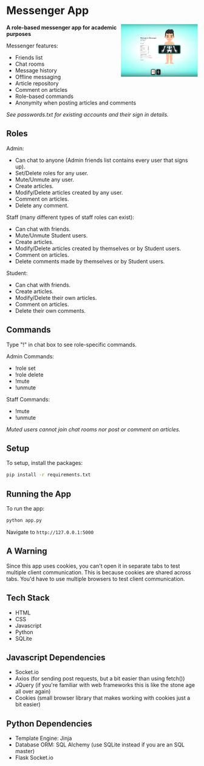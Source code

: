 # Messenger App

<img align="right" src="https://github.com/bbat2575/MessengerApp/blob/main/Messenger.png" style="width: 40%;">

**A role-based messenger app for academic purposes**

Messenger features:
- Friends list
- Chat rooms
- Message history
- Offline messaging
- Article repository
- Comment on articles
- Role-based commands
- Anonymity when posting articles and comments

*See passwords.txt for existing accounts and their sign in details.*

## Roles

Admin:  
- Can chat to anyone (Admin friends list contains every user that signs up).  
- Set/Delete roles for any user.  
- Mute/Unmute any user.  
- Create articles.  
- Modify/Delete articles created by any user.  
- Comment on articles.  
- Delete any comment.  

Staff (many different types of staff roles can exist):  
- Can chat with friends.  
- Mute/Unmute Student users.  
- Create articles.  
- Modify/Delete articles created by themselves or by Student users.  
- Comment on articles.  
- Delete comments made by themselves or by Student users.  

Student:  
- Can chat with friends.  
- Create articles.  
- Modify/Delete their own articles.  
- Comment on articles.  
- Delete their own comments.  

## Commands

Type "!" in chat box to see role-specific commands.

Admin Commands:  
- !role set <username> <role>  
- !role delete <username>  
- !mute <username>  
- !unmute <username>  

Staff Commands:  
- !mute <username>  
- !unmute <username>  

*Muted users cannot join chat rooms nor post or comment on articles.*

## Setup

To setup, install the packages:

```bash
pip install -r requirements.txt
```

## Running the App

To run the app:

```bash
python app.py
```

Navigate to `http://127.0.0.1:5000`

## A Warning
Since this app uses cookies, you can't open it in separate tabs to test multiple client communication. This is because cookies are shared across tabs. You'd have to use multiple browsers to test client communication.

## Tech Stack
- HTML
- CSS
- Javascript
- Python
- SQLite

## Javascript Dependencies
- Socket.io
- Axios (for sending post requests, but a bit easier than using fetch())
- JQuery (if you're familiar with web frameworks this is like the stone age all over again)
- Cookies (small browser library that makes working with cookies just a bit easier)

## Python Dependencies
- Template Engine: Jinja
- Database ORM: SQL Alchemy (use SQLite instead if you are an SQL master)
- Flask Socket.io
